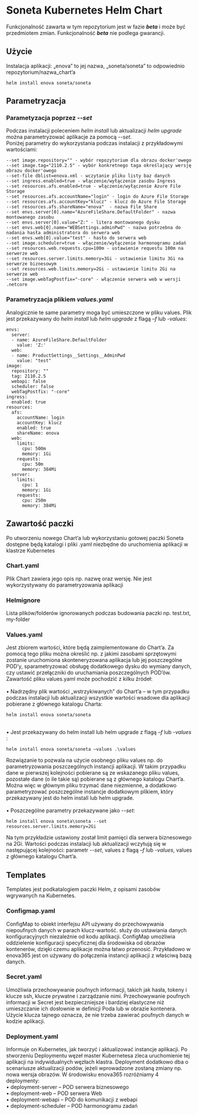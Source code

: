# Soneta Kubernetes Helm Chart

Funkcjonalność zawarta w tym repozytorium jest w fazie ***beta*** i może być przedmiotem zmian. Funkcjonalność ***beta*** nie podlega gwarancji.

## Użycie
Instalacja aplikacji: „enova” to jej nazwa, „soneta/soneta” to odpowiednio repozytorium/nazwa_chart’a

```console
helm install enova soneta/soneta
```
## Parametryzacja
### Parametyzacja poprzez *--set*
Podczas instalacji poleceniem *helm install* lub aktualizacji *helm upgrade* można parametryzować aplikacje za pomocą *--set*. \
Poniżej parametry do wykorzystania podczas instalacji z przykładowymi wartościami:
```
--set image.repository="" - wybór repozytorium dla obrazu docker'owego
--set image.tag="2110.2.5" - wybór konkretnego taga określający wersję obrazu docker'owego
--set-file dblist=enova.xml - wczytanie pliku listy baz danych
--set ingress.enabled=true - włączenie/wyłączenie zasobu Ingress
--set resources.afs.enabled=true - włączenie/wyłączenie Azure File Storage
--set resources.afs.accountName="login" - login do Azure File Storage
--set resources.afs.accountKey="klucz" - klucz do Azure File Storage
--set resources.afs.shareName="enova"  - nazwa File Share
--set envs.server[0].name="AzureFileShare.DefaultFolder" - nazwa montowanego zasobu
--set envs.server[0].value="Z:" - litera montowanego dysku
--set envs.web[0].name="WEBSettings.adminPwd" - nazwa potrzebna do nadania hasła administratora do serwera web
--set envs.web[0].value="test" - hasło do serwera web
--set image.scheduler=true - włączenie/wyłączenie harmonogramu zadań
--set resources.web.requests.cpu=100m - ustawienie requestu 100m na serwerze web
--set resources.server.limits.memory=3Gi - ustawienie limitu 3Gi na serwerze biznesowym
--set resources.web.limits.memory=2Gi - ustawienie limitu 2Gi na serwerze web
--set image.webTagPostfix="-core" - włączenie serwera web w wersji .netcore
```
### Parametryzacja plikiem *values.yaml*
Analogicznie te same parametry moga być umieszczone w pliku values. Plik jest przekazywany do *helm install* lub *helm upgrade* z flagą _–f_ lub _-values_:
```
envs:
  server:
  - name: AzureFileShare.DefaultFolder
    value: 'Z:'
  web: 
  - name: ProductSettings__Settings__AdminPwd
    value: "test"
image:
  repository: ""
  tag: 2110.2.5
  webapi: false
  scheduler: false
  webTagPostfix: "-core"
ingress:
  enabled: true
resources:
  afs:
    accountName: login
    accountKey: klucz
    enabled: true
    shareName: enova
  web:
    limits:
      cpu: 500m
      memory: 1Gi
    requests:
      cpu: 50m
      memory: 384Mi
  server:
    limits:
      cpu: 1
      memory: 1Gi
    requests:
      cpu: 250m
      memory: 384Mi
```

## Zawartość paczki

Po utworzeniu nowego Chart’a lub wykorzystaniu gotowej paczki Soneta dostępne będą katalogi i pliki .yaml niezbędne do uruchomienia aplikacji w klastrze Kubernetes
### Chart.yaml
Plik Chart zawiera jego opis np. nazwę oraz wersję. Nie jest wykorzystywany do parametryzowania aplikacji

### Helmignore
Lista plików/folderów ignorowanych podczas budowania paczki np. test.txt, my-folder

### Values.yaml 
Jest zbiorem wartości, które będą zaimplementowane do Chart’a. Za pomocą tego pliku można określić np. z jakimi zasobami sprzętowymi zostanie uruchomiona skonteneryzowana aplikacja lub jej poszczególne POD’y, sparametryzować obsługę dodatkowego dysku do wymiany danych, czy ustawić przełączniki do uruchamiania poszczególnych POD’ów.
Zawartość pliku values.yaml może pochodzić z kilku źródeł: \
\
•	Nadrzędny plik wartości „wstrzykiwanych” do Chart’a – w tym przypadku podczas instalacji lub aktualizacji wszystkie wartości wsadowe dla aplikacji pobierane z głównego katalogu Charta: 
```console
helm install enova soneta/soneta 
```
\
•	Jest przekazywany do helm install lub helm upgrade z flagą _–f_ lub _-values_ : 
```console
helm install enova soneta/soneta –values .\values
```
Rozwiązanie to pozwala na użycie osobnego pliku values np. do parametryzowania poszczególnych instancji aplikacji. W takim przypadku dane 
w pierwszej kolejności pobierane są ze wskazanego pliku values, pozostałe dane (o ile takie są) pobierane są z głównego katalogu Chart’a. Można więc w głównym pliku trzymać dane niezmienne, a dodatkowo parametryzować poszczególne instancje dodatkowym plikiem, który przekazywany jest do helm install lub helm upgrade. \
\
•	Poszczególne parametry przekazywane jako _--set_:
```console 
helm install enova soneta\soneta --set resources.server.limits.memory=2Gi
```
Na tym przykładzie ustawiony został limit pamięci dla serwera biznesowego na 2Gi. Wartości podczas instalacji lub aktualizacji wczytują się w następującej kolejności:  parametr _--set_, values z flagą _–f_ lub _-values_, values z głównego katalogu Chart’a. 
##	Templates
Templates jest podkatalogiem paczki Helm, z opisami zasobów wgrywanych na Kubernetes.

###	Configmap.yaml
ConfigMap to obiekt interfejsu API używany do przechowywania niepoufnych danych w parach klucz-wartość. służy do ustawiania danych konfiguracyjnych niezależnie od kodu aplikacji. ConfigMap umożliwia oddzielenie konfiguracji specyficznej dla środowiska od obrazów kontenerów, dzięki czemu aplikacje można łatwo przenosić. Przykładowo w enova365 jest on używany do połączenia instancji aplikacji z właściwą bazą danych. 

###	 Secret.yaml
Umożliwia przechowywanie poufnych informacji, takich jak hasła, tokeny i klucze ssh, klucze prywatne i zarządzanie nimi. Przechowywanie poufnych informacji w Secret jest bezpieczniejsze i bardziej elastyczne niż umieszczanie ich dosłownie w definicji Poda lub w obrazie kontenera. Użycie klucza tajnego oznacza, że nie trzeba zawierać poufnych danych w kodzie aplikacji.

###	Deployment.yaml
Informuje on Kubernetes, jak tworzyć i aktualizować instancje aplikacji. Po stworzeniu Deploymentu węzeł master Kubernetesa zleca uruchomienie tej aplikacji na indywidualnych węzłach klastra. Deployment dodatkowo dba o scenariusze aktualizacji podów, jeżeli wprowadzone zostaną zmiany np. nowa wersja obrazów. W środowisku enova365 rozróżniamy 4 deploymenty: \
•	deployment-server – POD serwera biznesowego \
•	deployment-web – POD serwera Web \
•	deployment-webapi – POD do komunikacji z webapi \
•	deployment-scheduler – POD harmonogramu zadań
